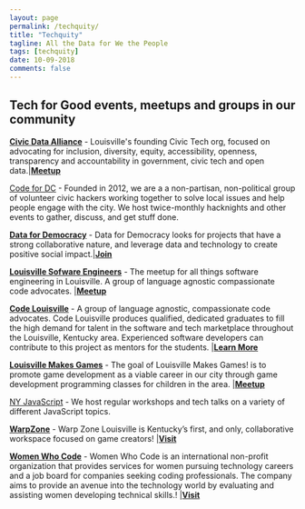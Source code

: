 ```yaml
---
layout: page
permalink: /techquity/
title: "Techquity"
tagline: All the Data for We the People
tags: [techquity]
date: 10-09-2018
comments: false
---
```

## Tech for Good events, meetups and groups in our community

[__Civic Data Alliance__](http://civicdataalliance.org) - Louisville's founding Civic Tech org, focused on advocating for inclusion, diversity, equity, accessibility, openness, transparency and accountability in government, civic tech and open data.|[__Meetup__](https://www.meetup.com/Civic-Data-Alliance)

[Code for DC](https://codefordc.org/index.html) - Founded in 2012, we are a a non-partisan, non-political group of volunteer civic hackers working together to solve local issues and help people engage with the city. We host twice-monthly hacknights and other events to gather, discuss, and get stuff done.

[__Data for Democracy__](http://datafordemocracy.org) - Data for Democracy looks for projects that have a strong collaborative nature, and leverage data and technology to create positive social impact.|[__Join__](http://datafordemocracy.org/contact.html)

[__Louisville Sofware Engineers__](https://www.meetup.com/Louisville-Software-Engineering/) - The meetup for all things software engineering in Louisville. A group of language agnostic compassionate code advocates. |[__Meetup__](https://www.meetup.com/Louisville-Software-Engineering/)

[__Code Louisville__](https://codelouisville.org/) - A group of language agnostic, compassionate code advocates. Code Louisville produces qualified, dedicated graduates to fill the high demand for talent in the software and tech marketplace throughout the Louisville, Kentucky area. Experienced software developers can contribute to this project as mentors for the students. |[__Learn More__](https://codelouisville.org/mentor)  

[__Louisville Makes Games__](louisvillemakesgames.org/) - The goal of Louisville Makes Games! is to promote game development as a viable career in our city through game development programming classes for children in the area. |[__Meetup__](https://www.meetup.com/LouisvilleMakesGames/)   

[NY JavaScript](https://www.meetup.com/NY-JavaScript/) - We host regular workshops and tech talks on a variety of different JavaScript topics.

[__WarpZone__](louisvillemakesgames.org/warpzone/) - Warp Zone Louisville is Kentucky’s first, and only, collaborative workspace focused on game creators! |[__Visit__](louisvillemakesgames.org/warpzone/) 

[__Women Who Code__](https://www.womenwhocode.com/) - Women Who Code is an international non-profit organization that provides services for women pursuing technology careers and a job board for companies seeking coding professionals. The company aims to provide an avenue into the technology world by evaluating and assisting women developing technical skills.! |[__Visit__](https://www.womenwhocode.com/) 